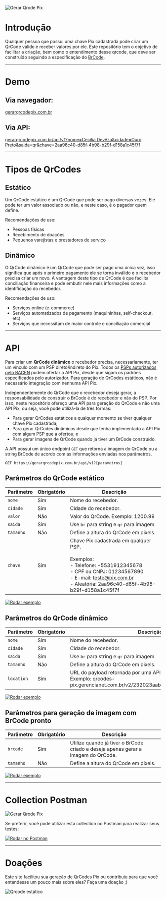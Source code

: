 
![Gerar Qrode Pix](https://gerarqrcodepix.com.br/site_1.jpg)

# Introdução

Qualquer pessoa que possui uma chave Pix cadastrada pode criar um QrCode válido e receber valores por ele.
Este repositório tem o objetivo de facilitar a criação, bem como o entendimento desse qrcode, que deve ser construído seguindo a especificação do [BrCode](https://www.bcb.gov.br/content/estabilidadefinanceira/spb_docs/ManualBRCode.pdf).

---

# Demo

## Via navegador:

[gerarqrcodepix.com.br](http://gerarqrcodepix.com.br)

## Via API:

[gerarqrcodepix.com.br/api/v1?nome=Cecília Devêza&cidade=Ouro Preto&saida=qr&chave=2aa96c40-d85f-4b98-b29f-d158a1c45f7f](https://gerarqrcodepix.com.br/api/v1?nome=Cec%C3%ADlia%20Dev%C3%AAza&cidade=Ouro%20Preto&saida=qr&chave=2aa96c40-d85f-4b98-b29f-d158a1c45f7f)

---

# Tipos de QrCodes 

## Estático

Um QrCode estático é um QrCode que pode ser pago diversas vezes. Ele pode ter um valor associado ou não, e neste caso, é o pagador quem define.

Recomendações de uso:

- Pessoas físicas
- Recebimento de doações
- Pequenos varejistas e prestadores de serviço

## Dinâmico

O QrCode dinâmico é um QrCode que pode ser pago uma única vez, isso significa que após o primeiro pagamento ele se torna inválido e o recebedor precisa criar um novo. A vantagem deste tipo de QrCode é que facilita conciliação financeira e pode embutir nele mais informações como a identificação do recebedor.

Recomendações de uso:

- Serviços online (e-commerce)
- Serviços automatizados de pagamento (maquininhas, self-checkout, etc)
- Serviços que necessitam de maior controle e conciliação comercial

---

# API

Para criar um **QrCode dinâmico** o recebedor precisa, necessariamente, ter um vínculo com um PSP direto/indireto do Pix. Todos os [PSPs autorizados pelo BACEN](https://www.bcb.gov.br/content/estabilidadefinanceira/pix/ListadeparticipantesdoPix.pdf) podem ofertar a API Pix, desde que sigam os padrões especificados pelo autorizador. Para geração de QrCodes estáticos, não é necessário integração com nenhuma API Pix.

Independentemente do QrCode que o recebedor deseja gerar, a responsabilidade de construir o BrCode é do recebedor e não do PSP. Por isso, neste repositório ofereço uma API para geração do QrCode e não uma API Pix, ou seja, você pode utilizá-la de três formas: 
  
  - Para gerar QrCodes estáticos a qualquer momento se tiver qualquer chave Pix cadastrada;
  - Para gerar QrCodes dinâmicos desde que tenha implementado a API Pix com algum PSP que a ofertou; e
  - Para gerar imagens de QrCode quando já tiver um BrCode construído.

A API possui um único endpoint `GET` que retorna a imagem do QrCode ou a string BrCode de acordo com as informações enviadas nos parâmetros.

```
GET https://gerarqrcodepix.com.br/api/v1?[parametros]
```

## Parâmetros do QrCode estático

| Parâmetro 	| Obrigatório 	| Descrição                                                                                                                                                                                             	|
|-----------	|-------------	|-------------------------------------------------------------------------------------------------------------------------------------------------------------------------------------------------------	|
| `nome`    	| Sim         	| Nome do recebedor.                                                                                                                                                                                    	|
| `cidade`  	| Sim         	| Cidade do recebedor.                                                                                                                                                                                  	|
| `valor`   	| Não         	| Valor do QrCode. Exemplo: 1200.99                                                                                                                                                                     	|
| `saida`   	| Sim         	| Use `br` para string e `qr` para imagem.                                                                                                                                                              	|
| `tamanho` 	| Não         	| Define a altura do QrCode em pixels.                                                                                                                                                                  	|
| `chave`   	| Sim         	| Chave Pix cadastrada em qualquer PSP. <br><br>Exemplos:<br>- Telefone: +5531912345678<br>- CPF ou CNPJ: 01234567890<br>- E-mail: teste@pix.com.br<br>- Aleatória: 2aa96c40-d85f-4b98-b29f-d158a1c45f7f 	|

[![Rodar exemplo](https://gerarqrcodepix.com.br/run_button.jpg)](https://gerarqrcodepix.com.br/api/v1?nome=Cec%C3%ADlia%20Dev%C3%AAza&cidade=Ouro%20Preto&valor=10.00&saida=qr&chave=2aa96c40-d85f-4b98-b29f-d158a1c45f7f)

## Parâmetros do QrCode dinâmico

| Parâmetro  	| Obrigatório 	| Descrição                                                                                                                	|
|------------	|-------------	|--------------------------------------------------------------------------------------------------------------------------	|
| `nome`     	| Sim         	| Nome do recebedor.                                                                                                       	|
| `cidade`   	| Sim         	| Cidade do recebedor.                                                                                                     	|
| `saida`    	| Sim         	| Use `br` para string e `qr` para imagem.                                                                                 	|
| `tamanho`  	| Não         	| Define a altura do QrCode em pixels.                                                                                     	|
| `location` 	| Sim         	| URL do payload retornada por uma API Pix.<br>Exemplo: qrcodes-pix.gerencianet.com.br/v2/232023aab07f40ec9a383e47792f7345 	|

[![Rodar exemplo](https://gerarqrcodepix.com.br/run_button.jpg)](https://gerarqrcodepix.com.br/api/v1?nome=Cec%C3%ADlia%20Dev%C3%AAza&cidade=Ouro%20Preto&saida=qr&location=qrcodes-pix.gerencianet.com.br/v2/232023aab07f40ec9a383e47792f7345)


## Parâmetros para geração de imagem com BrCode pronto

| Parâmetro 	| Obrigatório 	| Descrição                                                                         	|
|-----------	|-------------	|-----------------------------------------------------------------------------------	|
| `brcode`  	| Sim         	| Utilize quando já tiver o BrCode criado e deseja apenas gerar a imagem do QrCode. 	|
| `tamanho` 	| Não         	| Define a altura do QrCode em pixels.                                              	|

[![Rodar exemplo](https://gerarqrcodepix.com.br/run_button.jpg)](https://gerarqrcodepix.com.br/api/v1?brcode=00020126580014BR.GOV.BCB.PIX01362AA96C40-D85F-4B98-B29F-D158A1C45F7F5204000053039865802BR5914CECILIA%20DEVEZA6010OURO%20PRETO6304F6E5&tamanho=256)

---

# Collection Postman

![Gerar Qrode Pix](https://gerarqrcodepix.com.br/site_2.jpg)

Se preferir, você pode utilizar esta collection no Postman para realizar seus testes:

[![Rodar no Postman](https://run.pstmn.io/button.svg)](https://app.getpostman.com/run-collection/98e73bcb5782024ca150)

---

# Doações

Este site facilitou sua geração de QrCodes Pix ou contribuiu para que você entendesse um pouco mais sobre eles?
Faça uma doação ;)

![Qrcode estático](https://gerarqrcodepix.com.br/api/v1?nome=Cec%C3%ADlia%20Dev%C3%AAza&cidade=Ouro%20Preto&tamanho=256&saida=qr&chave=2aa96c40-d85f-4b98-b29f-d158a1c45f7f)



